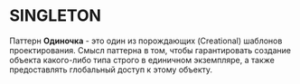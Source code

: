 SINGLETON
=========

Паттерн **Одиночка** - это один из порождающих (Creational) шаблонов проектирования. Смысл паттерна в том, чтобы гарантировать создание объекта какого-либо типа строго в единичном экземпляре, а также предоставлять глобальный доступ к этому объекту.